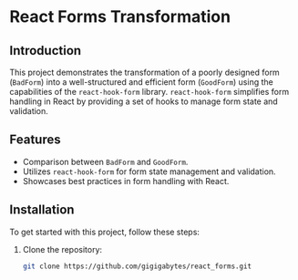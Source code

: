 # React Forms Transformation

## Introduction

This project demonstrates the transformation of a poorly designed form (`BadForm`) into a well-structured and efficient form (`GoodForm`) using the capabilities of the `react-hook-form` library. `react-hook-form` simplifies form handling in React by providing a set of hooks to manage form state and validation.

## Features

- Comparison between `BadForm` and `GoodForm`.
- Utilizes `react-hook-form` for form state management and validation.
- Showcases best practices in form handling with React.

## Installation

To get started with this project, follow these steps:

1. Clone the repository:
   ```bash
   git clone https://github.com/gigigabytes/react_forms.git
